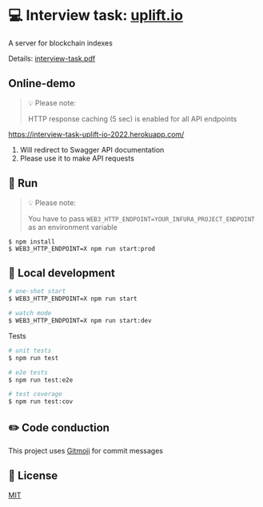 # 💻 Interview task: [uplift.io](https://uplift.io/)

A server for blockchain indexes

Details: [interview-task.pdf](./assets/interview-task.pdf)

## Online-demo

> 💡 Please note:
>
> HTTP response caching (5 sec) is enabled for all API endpoints

https://interview-task-uplift-io-2022.herokuapp.com/

1. Will redirect to Swagger API documentation
2. Please use it to make API requests 

## 🚀 Run

> 💡 Please note: 
> 
> You have to pass `WEB3_HTTP_ENDPOINT=YOUR_INFURA_PROJECT_ENDPOINT` as an environment variable 

```shell
$ npm install
$ WEB3_HTTP_ENDPOINT=X npm run start:prod
```
## 🔨 Local development

```bash
# one-shot start
$ WEB3_HTTP_ENDPOINT=X npm run start

# watch mode
$ WEB3_HTTP_ENDPOINT=X npm run start:dev
```

Tests

```bash
# unit tests
$ npm run test

# e2e tests
$ npm run test:e2e

# test coverage
$ npm run test:cov
```

## ✏️ Code conduction

This project uses [Gitmoji](https://gitmoji.carloscuesta.me) for commit messages

## 📄 License

[MIT](LICENSE)
